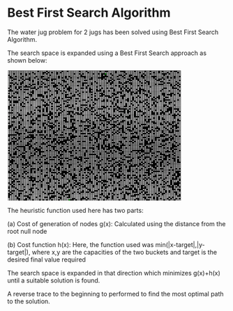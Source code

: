 # Best First Search Algorithm

The water jug problem for 2 jugs has been solved using Best First Search Algorithm.

The search space is expanded using a Best First Search approach as shown below:

<img align="center" alt="Coding" width="400" height="300" src="https://github.com/adi666-png/System-Software-Labs/blob/main/assets/BestFirstSearch.gif">

The heuristic function used here has two parts:

(a) Cost of generation of nodes g(x): Calculated using the distance from the root null node 

(b) Cost function h(x): Here, the function used was min(|x-target|,|y-target|), where x,y are the capacities of the two buckets and target is the desired final value required

The search space is expanded in that direction which minimizes g(x)+h(x) until a suitable solution is found. 

A reverse trace to the beginning to performed to find the most optimal path to the solution.
